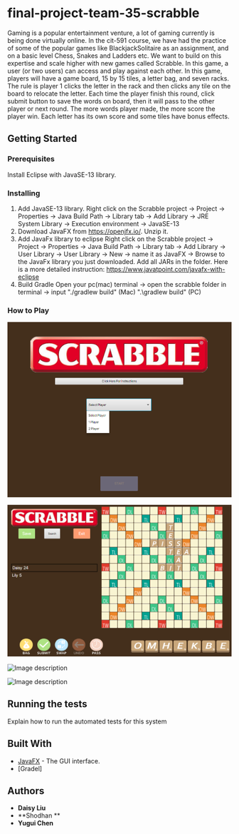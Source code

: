 # final-project-team-35-scrabble

Gaming is a popular entertainment venture, a lot of gaming currently is being done virtually online. In the cit-591 course, we have had the practice of some of the popular games like BlackjackSolitaire as an assignment, and on a basic level Chess, Snakes and Ladders etc. We want to build on this expertise and scale higher with new games called Scrabble. In this game, a user (or two users) can access and play against each other. In this game, players will have a game board, 15 by 15 tiles, a letter bag, and seven racks. The rule is player 1 clicks the letter in the rack and then clicks any tile on the board to relocate the letter. Each time the player finish this round, click submit button to save the words on board, then it will pass to the other player or next round. The more words player made, the more score the player win. Each letter has its own score and some tiles have bonus effects.

## Getting Started

### Prerequisites

Install Eclipse with JavaSE-13 library.

### Installing

1. Add JavaSE-13 library.
Right click on the Scrabble project -> Project -> Properties -> Java Build Path -> Library tab -> Add Library -> JRE System Library ->
Execution environment -> JavaSE-13
2. Download JavaFX from https://openjfx.io/. Unzip it.
3. Add JavaFx library to eclipse
Right click on the Scrabble project -> Project -> Properties -> Java Build Path -> Library tab -> Add Library -> User Library -> User Library -> New -> name it as JavaFX -> Browse to the JavaFx library you just downloaded. Add all JARs in the folder. Here is a more detailed instruction: https://www.javatpoint.com/javafx-with-eclipse
4. Build Gradle
Open your pc(mac) terminal -> open the scrabble folder in terminal -> input "./gradlew build" (Mac) ".\gradlew build" (PC)

### How to Play

![Image description](https://github.com/UPenn-CIT599/final-project-team-35-scrabble/blob/master/Scrabble/src/main/resources/welcome%20interface.png)

![Image description](https://github.com/UPenn-CIT599/final-project-team-35-scrabble/blob/master/Scrabble/src/main/resources/single%20player%20interface.png)

![Image description]()

![Image description]()


## Running the tests

Explain how to run the automated tests for this system

## Built With

* [JavaFX](https://openjfx.io/) - The GUI interface.
* [Gradel]


## Authors

* **Daisy Liu**
* **Shodhan **
* **Yugui Chen**


